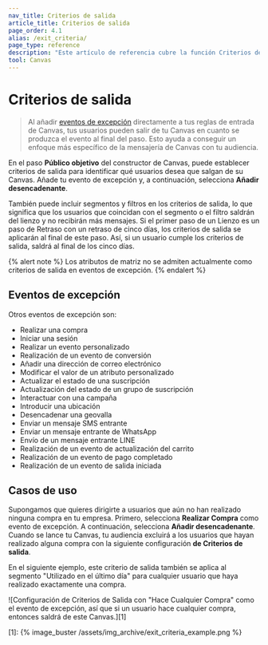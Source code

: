 ```yaml
---
nav_title: Criterios de salida 
article_title: Criterios de salida 
page_order: 4.1
alias: /exit_criteria/
page_type: reference
description: "Este artículo de referencia cubre la función Criterios de salida para el Flujo de Canvas."
tool: Canvas
---
```


# Criterios de salida

> Al añadir [eventos de excepción]({{site.baseurl}}/user_guide/engagement_tools/canvas/create_a_canvas/exception_events) directamente a tus reglas de entrada de Canvas, tus usuarios pueden salir de tu Canvas en cuanto se produzca el evento al final del paso. Esto ayuda a conseguir un enfoque más específico de la mensajería de Canvas con tu audiencia.

En el paso **Público objetivo** del constructor de Canvas, puede establecer criterios de salida para identificar qué usuarios desea que salgan de su Canvas. Añade tu evento de excepción y, a continuación, selecciona **Añadir desencadenante**. 

También puede incluir segmentos y filtros en los criterios de salida, lo que significa que los usuarios que coincidan con el segmento o el filtro saldrán del lienzo y no recibirán más mensajes. Si el primer paso de un Lienzo es un paso de Retraso con un retraso de cinco días, los criterios de salida se aplicarán al final de este paso. Así, si un usuario cumple los criterios de salida, saldrá al final de los cinco días.

{% alert note %}
Los atributos de matriz no se admiten actualmente como criterios de salida en eventos de excepción.
{% endalert %}

## Eventos de excepción

Otros eventos de excepción son:
- Realizar una compra
- Iniciar una sesión
- Realizar un evento personalizado
- Realización de un evento de conversión
- Añadir una dirección de correo electrónico
- Modificar el valor de un atributo personalizado
- Actualizar el estado de una suscripción
- Actualización del estado de un grupo de suscripción
- Interactuar con una campaña
- Introducir una ubicación
- Desencadenar una geovalla
- Enviar un mensaje SMS entrante
- Enviar un mensaje entrante de WhatsApp
- Envío de un mensaje entrante LINE
- Realización de un evento de actualización del carrito
- Realización de un evento de pago completado
- Realización de un evento de salida iniciada

## Casos de uso

Supongamos que quieres dirigirte a usuarios que aún no han realizado ninguna compra en tu empresa. Primero, selecciona **Realizar Compra** como evento de excepción. A continuación, selecciona **Añadir desencadenante**. Cuando se lance tu Canvas, tu audiencia excluirá a los usuarios que hayan realizado alguna compra con la siguiente configuración **de Criterios de salida**. 

En el siguiente ejemplo, este criterio de salida también se aplica al segmento "Utilizado en el último día" para cualquier usuario que haya realizado exactamente una compra.

![Configuración de Criterios de Salida con "Hace Cualquier Compra" como el evento de excepción, así que si un usuario hace cualquier compra, entonces saldrá de este Canvas.][1]

[1]: {% image_buster /assets/img_archive/exit_criteria_example.png %} 
